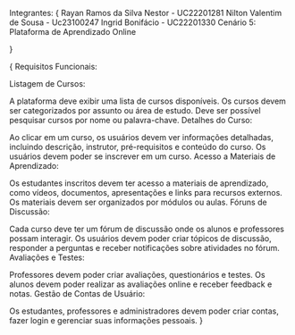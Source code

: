 Integrantes: {
    Rayan Ramos da Silva Nestor - UC22201281
    Nilton Valentim de Sousa - Uc23100247
    Ingrid Bonifácio - UC22201330
    Cenário 5: Plataforma de Aprendizado Online

}

{
Requisitos Funcionais:

Listagem de Cursos:

A plataforma deve exibir uma lista de cursos disponíveis.
Os cursos devem ser categorizados por assunto ou área de estudo.
Deve ser possível pesquisar cursos por nome ou palavra-chave.
Detalhes do Curso:

Ao clicar em um curso, os usuários devem ver informações detalhadas, incluindo descrição, instrutor, pré-requisitos e conteúdo do curso.
Os usuários devem poder se inscrever em um curso.
Acesso a Materiais de Aprendizado:

Os estudantes inscritos devem ter acesso a materiais de aprendizado, como vídeos, documentos, apresentações e links para recursos externos.
Os materiais devem ser organizados por módulos ou aulas.
Fóruns de Discussão:

Cada curso deve ter um fórum de discussão onde os alunos e professores possam interagir.
Os usuários devem poder criar tópicos de discussão, responder a perguntas e receber notificações sobre atividades no fórum.
Avaliações e Testes:

Professores devem poder criar avaliações, questionários e testes.
Os alunos devem poder realizar as avaliações online e receber feedback e notas.
Gestão de Contas de Usuário:

Os estudantes, professores e administradores devem poder criar contas, fazer login e gerenciar suas informações pessoais.
}